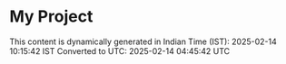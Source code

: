 # My Project

This content is dynamically generated in Indian Time (IST): 2025-02-14 10:15:42 IST
Converted to UTC: 2025-02-14 04:45:42 UTC
